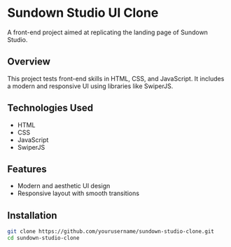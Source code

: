 # Sundown Studio UI Clone

A front-end project aimed at replicating the landing page of Sundown Studio.

## Overview
This project tests front-end skills in HTML, CSS, and JavaScript. It includes a modern and responsive UI using libraries like SwiperJS.

## Technologies Used
- HTML
- CSS
- JavaScript
- SwiperJS

## Features
- Modern and aesthetic UI design
- Responsive layout with smooth transitions

## Installation
```bash
git clone https://github.com/yourusername/sundown-studio-clone.git
cd sundown-studio-clone
